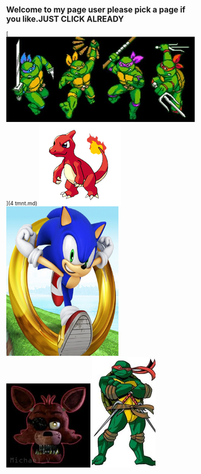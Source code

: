## Welcome to my page user please pick a page if you like.JUST CLICK ALREADY
[<img src="cowubunga.jpeg">](4 tmnt.md)
<img src="char.jpg">
<img src="sonic runers.jpg" height="400" width="300"/>
[<img src="foxy.jpeg">](fnaf.md)
<img src="raph.jpeg">
